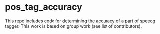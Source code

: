 # pos_tag_accuracy

This repo includes code for determining the accuracy of a part of speecg tagger. This work is based on group work (see list of contributors).
